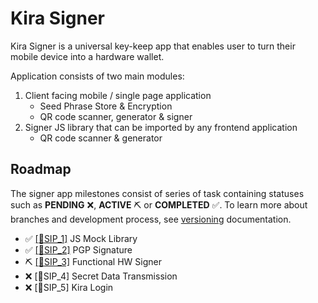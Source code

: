 # Kira Signer

Kira Signer is a universal key-keep app that enables user to turn their mobile device into a hardware wallet.

Application consists of two main modules:
1. Client facing mobile / single page application
   * Seed Phrase Store & Encryption
   * QR code scanner, generator & signer
2. Signer JS library that can be imported by any frontend application
   * QR code scanner & generator

## Roadmap

The signer app milestones consist of series of task containing statuses such as **PENDING** :x:, **ACTIVE** :pick: or **COMPLETED** :white_check_mark:. 
To learn more about branches and development process, see [versioning](../versioning.md) documentation.


* :white_check_mark: [[:bookmark:SIP_1]](sip_1.md) JS Mock Library
* :white_check_mark: [[:bookmark:SIP_2]](sip_2.md) PGP Signature
* :pick: [[:bookmark:SIP_3]](sip_3.md) Functional HW Signer
* :x: [:bookmark:SIP_4] Secret Data Transmission
* :x: [:bookmark:SIP_5] Kira Login

